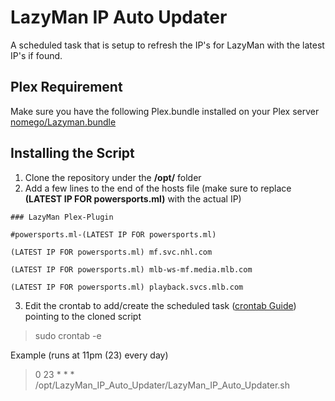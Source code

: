 # LazyMan IP Auto Updater
A scheduled task that is setup to refresh the IP's for LazyMan with the latest IP's if found.

## Plex Requirement
Make sure you have the following Plex.bundle installed on your Plex server [nomego/Lazyman.bundle](https://github.com/nomego/Lazyman.bundle)

## Installing the Script
1. Clone the repository under the  **/opt/** folder
2. Add a few lines to the end of the hosts file (make sure to replace **(LATEST IP FOR powersports.ml)** with the actual IP)

```### LazyMan Plex-Plugin```

```#powersports.ml-(LATEST IP FOR powersports.ml)```

```(LATEST IP FOR powersports.ml) mf.svc.nhl.com```

```(LATEST IP FOR powersports.ml) mlb-ws-mf.media.mlb.com```

```(LATEST IP FOR powersports.ml) playback.svcs.mlb.com```

3. Edit the crontab to add/create the scheduled task ([crontab Guide](https://crontab.guru/)) pointing to the cloned script
> sudo crontab -e

Example (runs at 11pm (23) every day)
> 0 23 * * * /opt/LazyMan_IP_Auto_Updater/LazyMan_IP_Auto_Updater.sh
